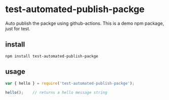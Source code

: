 # test-automated-publish-packge

Auto publish the packge using github-actions. This is a demo npm package, just for test.

## install

```
npm install test-automated-publish-packge
```

## usage

```js
var { hello } = require('test-automated-publish-packge');
 
hello();    // returns a hello message string
```

